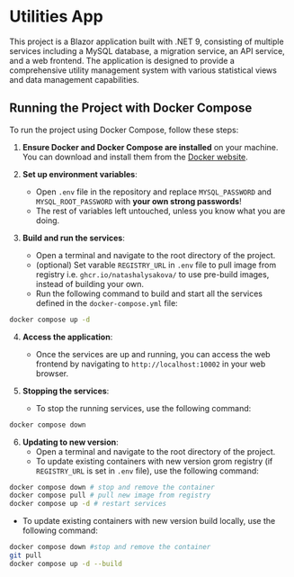 # Utilities App

This project is a Blazor application built with .NET 9, consisting of multiple services including a MySQL database, a migration service, an API service, and a web frontend. The application is designed to provide a comprehensive utility management system with various statistical views and data management capabilities.

## Running the Project with Docker Compose

To run the project using Docker Compose, follow these steps:

1. **Ensure Docker and Docker Compose are installed** on your machine. You can download and install them from the [Docker website](https://www.docker.com/get-started).

2. **Set up environment variables**:
   - Open `.env` file in the repository and replace `MYSQL_PASSWORD` and `MYSQL_ROOT_PASSWORD` with **your own strong passwords**!
   - The rest of variables left untouched, unless you know what you are doing.

3. **Build and run the services**:
   - Open a terminal and navigate to the root directory of the project.
   - (optional) Set varable `REGISTRY_URL` in `.env` file to pull image from registry i.e. `ghcr.io/natashalysakova/` to use pre-build images, instead of building your own.
   - Run the following command to build and start all the services defined in the `docker-compose.yml` file:

```bash
docker compose up -d
```

4. **Access the application**:
   - Once the services are up and running, you can access the web frontend by navigating to `http://localhost:10002` in your web browser.

5. **Stopping the services**:
   - To stop the running services, use the following command:

```bash
docker compose down
```

6. **Updating to new version**:
   - Open a terminal and navigate to the root directory of the project.
   - To update existing containers with new version grom registry (if `REGISTRY_URL` is set in `.env` file), use the following command:
```bash
docker compose down # stop and remove the container
docker compose pull # pull new image from registry
docker compose up -d # restart services
```
   - To update existing containers with new version build locally, use the following command:
 ```bash
docker compose down #stop and remove the container
git pull
docker compose up -d --build
```   